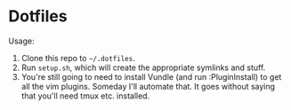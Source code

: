 # Dotfiles

Usage: 
1. Clone this repo to `~/.dotfiles`.
1. Run `setup.sh`, which will create the appropriate symlinks and stuff.
1. You're still going to need to install Vundle (and run :PluginInstall) to get all the vim plugins. Someday I'll automate that. It goes without saying that you'll need tmux etc. installed.
